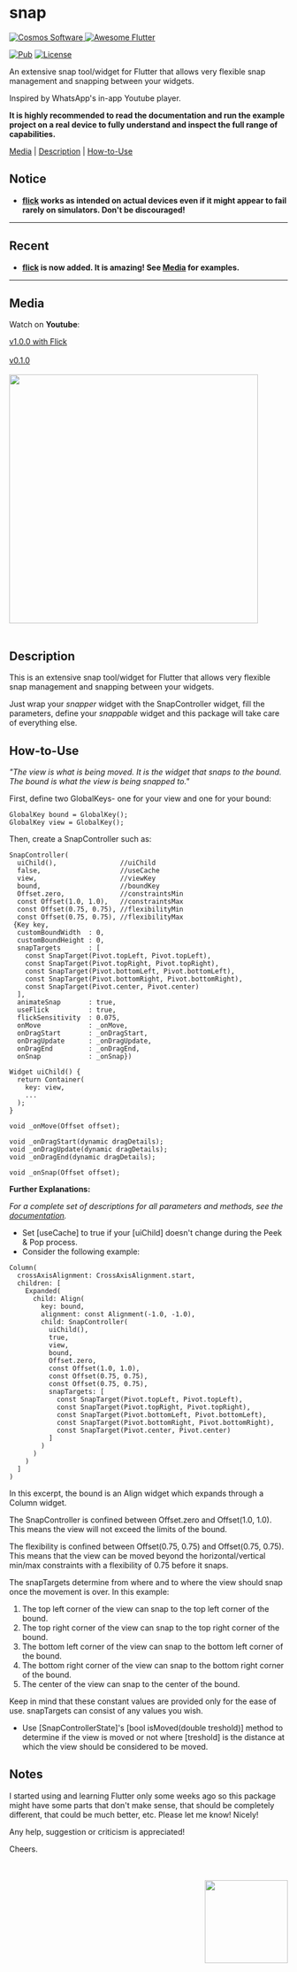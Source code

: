 # snap

[comment]: <> (Badges)
<a href="https://www.cosmossoftware.coffee">
   <img alt="Cosmos Software" src="https://img.shields.io/badge/Cosmos%20Software-Love%20Code-red" />
</a>
<a href="https://github.com/Solido/awesome-flutter">
   <img alt="Awesome Flutter" src="https://img.shields.io/badge/Awesome-Flutter-blue.svg?longCache=true&style=flat-square" />
</a>

[![Pub](https://img.shields.io/pub/v/snap?color=g)](https://pub.dev/packages/snap)
[![License](https://img.shields.io/github/license/aliyigitbireroglu/flutter-snap?color=blue)](https://github.com/aliyigitbireroglu/flutter-snap/blob/master/LICENSE)

[comment]: <> (Introduction)
An extensive snap tool/widget for Flutter that allows very flexible snap management and snapping between your widgets. 

Inspired by WhatsApp's in-app Youtube player.

**It is highly recommended to read the documentation and run the example project on a real device to fully understand and inspect the full range
 of capabilities.**

[comment]: <> (ToC)
[Media](#media) | [Description](#description) | [How-to-Use](#howtouse)

[comment]: <> (Notice)
## Notice
* **[flick](https://pub.dev/packages/flick) works as intended on actual devices even if it might appear to fail rarely on simulators. Don't be 
discouraged!**
* * *
[comment]: <> (Recent)
## Recent
* **[flick](https://pub.dev/packages/flick) is now added. It is amazing! See [Media](#media) for examples.** 
* * *


[comment]: <> (Media)
<a name="media"></a>
## Media

Watch on **Youtube**:

[v1.0.0 with Flick](https://youtu.be/vNTBsMg1NXg)
<br><br>
[v0.1.0](https://youtu.be/anHHG3JJPrI)
<br><br>
<img src="https://www.cosmossoftware.coffee/Common/Portfolio/GIFs/FlutterSnapNew.gif" height="450" max-height="450"/>
<br><br>


[comment]: <> (Description)
<a name="description"></a>
## Description
This is an extensive snap tool/widget for Flutter that allows very flexible snap management and snapping between your widgets. 

Just wrap your *snapper* widget with the SnapController widget, fill the parameters, define your *snappable* widget and this package will take care
 of everything else.


[comment]: <> (How-to-Use)
<a name="howtouse"></a>
## How-to-Use
*"The view is what is being moved. It is the widget that snaps to the bound. The bound is what the view is being snapped to."*

First, define two GlobalKeys- one for your view and one for your bound: 
 
```
GlobalKey bound = GlobalKey();
GlobalKey view = GlobalKey();
```

Then, create a SnapController such as:

```
SnapController(
  uiChild(),                //uiChild
  false,                    //useCache
  view,                     //viewKey
  bound,                    //boundKey
  Offset.zero,              //constraintsMin
  const Offset(1.0, 1.0),   //constraintsMax
  const Offset(0.75, 0.75), //flexibilityMin
  const Offset(0.75, 0.75), //flexibilityMax
 {Key key,
  customBoundWidth  : 0,
  customBoundHeight : 0,
  snapTargets       : [
    const SnapTarget(Pivot.topLeft, Pivot.topLeft),
    const SnapTarget(Pivot.topRight, Pivot.topRight),
    const SnapTarget(Pivot.bottomLeft, Pivot.bottomLeft),
    const SnapTarget(Pivot.bottomRight, Pivot.bottomRight),
    const SnapTarget(Pivot.center, Pivot.center)
  ],
  animateSnap       : true,
  useFlick          : true,
  flickSensitivity  : 0.075,
  onMove            : _onMove,
  onDragStart       : _onDragStart,
  onDragUpdate      : _onDragUpdate,
  onDragEnd         : _onDragEnd,
  onSnap            : _onSnap})

Widget uiChild() {
  return Container(
    key: view,
    ...
  ); 
}

void _onMove(Offset offset);

void _onDragStart(dynamic dragDetails);
void _onDragUpdate(dynamic dragDetails);
void _onDragEnd(dynamic dragDetails);

void _onSnap(Offset offset);
```

**Further Explanations:**

*For a complete set of descriptions for all parameters and methods, see the [documentation](https://pub.dev/documentation/snap/latest/).*

* Set [useCache] to true if your [uiChild] doesn't change during the Peek & Pop process.
* Consider the following example:

```
Column(
  crossAxisAlignment: CrossAxisAlignment.start,
  children: [
    Expanded(
      child: Align(
        key: bound,
        alignment: const Alignment(-1.0, -1.0),
        child: SnapController(
          uiChild(),
          true,
          view,
          bound,
          Offset.zero,
          const Offset(1.0, 1.0),
          const Offset(0.75, 0.75),
          const Offset(0.75, 0.75),
          snapTargets: [
            const SnapTarget(Pivot.topLeft, Pivot.topLeft),
            const SnapTarget(Pivot.topRight, Pivot.topRight),
            const SnapTarget(Pivot.bottomLeft, Pivot.bottomLeft),
            const SnapTarget(Pivot.bottomRight, Pivot.bottomRight),
            const SnapTarget(Pivot.center, Pivot.center)
          ]
        )
      )
    )
  ]
)
```

In this excerpt, the bound is an Align widget which expands through a Column widget. 

The SnapController is confined between Offset.zero and Offset(1.0, 1.0). This means the view will not exceed the limits of the bound. 

The flexibility is confined between Offset(0.75, 0.75) and Offset(0.75, 0.75). This means that the view can be moved beyond the horizontal/vertical
min/max constraints with a flexibility of 0.75 before it snaps. 
 
The snapTargets determine from where and to where the view should snap once the movement is over. In this example:
   
1. The top left corner of the view can snap to the top left corner of the bound.
2. The top right corner of the view can snap to the top right corner of the bound.
3. The bottom left corner of the view can snap to the bottom left corner of the bound.
4. The bottom right corner of the view can snap to the bottom right corner of the bound.
5. The center of the view can snap to the center of the bound.

Keep in mind that these constant values are provided only for the ease of use. snapTargets can consist of any values you wish.

* Use [SnapControllerState]'s [bool isMoved(double treshold)] method to determine if the view is moved or not where [treshold] is the distance at 
which the view should be considered to be moved.


[comment]: <> (Notes)
## Notes
I started using and learning Flutter only some weeks ago so this package might have some parts that don't make sense, that should be completely 
different, that could be much better, etc. Please let me know! Nicely! 

Any help, suggestion or criticism is appreciated! 

Cheers.

[comment]: <> (CosmosSoftware)
<br><br>
<img align="right" src="https://www.cosmossoftware.coffee/Common/Images/CosmosSoftwareIconTransparent.png" width="150" height="150"/>
<br><br>